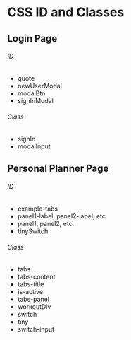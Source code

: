 # CSS ID and Classes

## Login Page

###### ID

- quote
- newUserModal
- modalBtn
- signInModal

###### Class

- signIn
- modalInput

## Personal Planner Page

###### ID

- example-tabs
- panel1-label, panel2-label, etc.
- panel1, panel2, etc.
- tinySwitch

###### Class

- tabs
- tabs-content
- tabs-title
- is-active
- tabs-panel
- workoutDiv
- switch
- tiny
- switch-input
